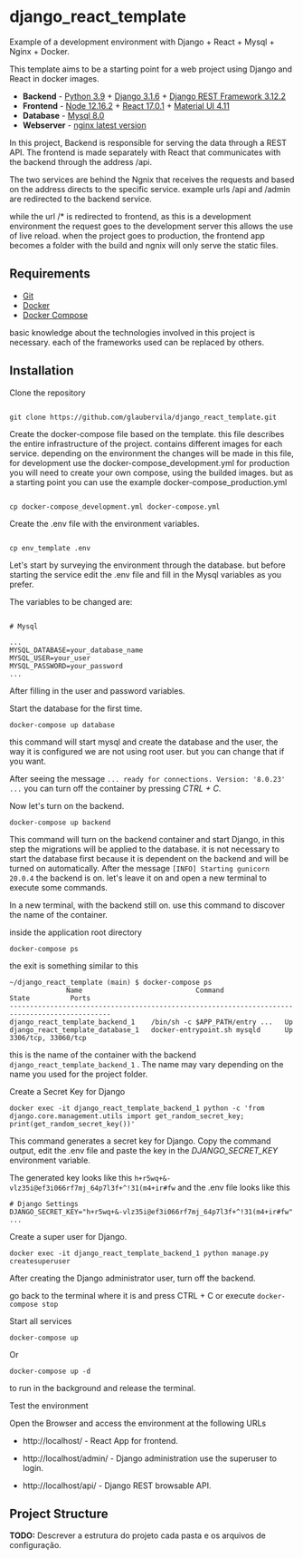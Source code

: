 # django_react_template

Example of a development environment with Django + React + Mysql + Nginx + Docker.

This template aims to be a starting point for a web project using Django and React in docker images.

* **Backend** - [Python 3.9](https://hub.docker.com/_/python) + [Django 3.1.6](https://docs.djangoproject.com/en/3.1/) + [Django REST Framework 3.12.2](https://www.django-rest-framework.org/)
* **Frontend** - [Node 12.16.2](https://hub.docker.com/_/node) + [React 17.0.1](https://pt-br.reactjs.org/) + [Material UI 4.11](https://material-ui.com/)
* **Database** - [Mysql 8.0](https://hub.docker.com/_/mysql)
* **Webserver** - [nginx latest version](https://hub.docker.com/_/nginx)

In this project, Backend is responsible for serving the data through a REST API.
The frontend is made separately with React that communicates with the backend through the address /api.

The two services are behind the Ngnix that receives the requests and based on the address directs to the specific service.
example urls /api and /admin are redirected to the backend service.

while the url /* is redirected to frontend, as this is a development environment the request goes to the development server this allows the use of live reload. when the project goes to production, the frontend app becomes a folder with the build and ngnix will only serve the static files.

## Requirements

* [Git](https://git-scm.com/download/linux)
* [Docker](https://docs.docker.com/engine/install/ubuntu/)
* [Docker Compose](https://docs.docker.com/compose/install/)

basic knowledge about the technologies involved in this project is necessary. each of the frameworks used can be replaced by others.

## Installation

Clone the repository

```shell 

git clone https://github.com/glaubervila/django_react_template.git

``` 

Create the docker-compose file based on the template. this file describes the entire infrastructure of the project. contains different images for each service. depending on the environment the changes will be made in this file, for development use the docker-compose_development.yml for production you will need to create your own compose, using the builded images. but as a starting point you can use the example docker-compose_production.yml

```shell 

cp docker-compose_development.yml docker-compose.yml
```

Create the .env file with the environment variables.

``` shell

cp env_template .env
```

Let's start by surveying the environment through the database. but before starting the service edit the .env file and fill in the Mysql variables as you prefer.

The variables to be changed are:

``` shell

# Mysql

...
MYSQL_DATABASE=your_database_name
MYSQL_USER=your_user
MYSQL_PASSWORD=your_password
...

```

After filling in the user and password variables.

Start the database for the first time.

``` shell
docker-compose up database
```

this command will start mysql and create the database and the user, the way it is configured we are not using root user. but you can change that if you want.

After seeing the message ` ... ready for connections. Version: '8.0.23' ... ` you can turn off the container by pressing *CTRL + C*.

Now let's turn on the backend.

``` shell
docker-compose up backend
```

This command will turn on the backend container and start Django, in this step the migrations will be applied to the database. it is not necessary to start the database first because it is dependent on the backend and will be turned on automatically.
After the message `[INFO] Starting gunicorn 20.0.4` the backend is on. let's leave it on and open a new terminal to execute some commands.

In a new terminal, with the backend still on.
use this command to discover the name of the container.

inside the application root directory

``` shell
docker-compose ps
```

the exit is something similar to this

``` shell
~/django_react_template (main) $ docker-compose ps
              Name                            Command               State          Ports       
-----------------------------------------------------------------------------------------------
django_react_template_backend_1    /bin/sh -c $APP_PATH/entry ...   Up                         
django_react_template_database_1   docker-entrypoint.sh mysqld      Up      3306/tcp, 33060/tcp
```

this is the name of the container with the backend `django_react_template_backend_1` . The name may vary depending on the name you used for the project folder.

Create a Secret Key for Django

``` shell
docker exec -it django_react_template_backend_1 python -c 'from django.core.management.utils import get_random_secret_key; print(get_random_secret_key())'
```

This command generates a secret key for Django.
Copy the command output, edit the .env file and paste the key in the *DJANGO_SECRET_KEY* environment variable. 

The generated key looks like this `h+r5wq+&-vlz35i@ef3i066rf7mj_64p7l3f+^!31(m4+ir#fw` and the .env file looks like this 

``` shell
# Django Settings
DJANGO_SECRET_KEY="h+r5wq+&-vlz35i@ef3i066rf7mj_64p7l3f+^!31(m4+ir#fw"
...
```

Create a super user for Django.

``` shell
docker exec -it django_react_template_backend_1 python manage.py createsuperuser
```

After creating the Django administrator user, turn off the backend.

go back to the terminal where it is and press CTRL + C or execute `docker-compose stop`

Start all services

``` shell
docker-compose up
```

Or

``` shell
docker-compose up -d
```

to run in the background and release the terminal.

Test the environment

Open the Browser and access the environment at the following URLs

* http://localhost/ - React App for frontend.

* http://localhost/admin/ - Django administration use the superuser to login.

* http://localhost/api/ - Django REST browsable API.

## Project Structure

**TODO:** Descrever a estrutura do projeto cada pasta e os arquivos de configuração.

